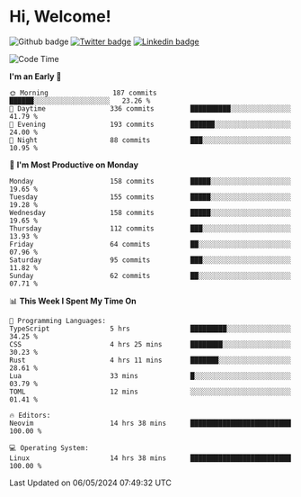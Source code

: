   # Hi, Welcome!
  ![Github badge](https://img.shields.io/github/followers/kraken-afk.svg?style=social&label=Follow&maxAge=2592000)
  [![Twitter badge](https://img.shields.io/badge/-Twitter-00acee?style=flat-square&logo=Twitter&logoColor=white)](https://twitter.com/trshppl)
  [![Linkedin badge](https://img.shields.io/badge/LinkedIn-0077B5?style=flat-square&logo=linkedin&logoColor=white)](https://www.linkedin.com/in/noveanrer)
<!--START_SECTION:waka-->
![Code Time](http://img.shields.io/badge/Code%20Time-182%20hrs%2044%20mins-blue)

**I'm an Early 🐤** 

```text
🌞 Morning                187 commits         ██████░░░░░░░░░░░░░░░░░░░   23.26 % 
🌆 Daytime                336 commits         ██████████░░░░░░░░░░░░░░░   41.79 % 
🌃 Evening                193 commits         ██████░░░░░░░░░░░░░░░░░░░   24.00 % 
🌙 Night                  88 commits          ███░░░░░░░░░░░░░░░░░░░░░░   10.95 % 
```
📅 **I'm Most Productive on Monday** 

```text
Monday                   158 commits         █████░░░░░░░░░░░░░░░░░░░░   19.65 % 
Tuesday                  155 commits         █████░░░░░░░░░░░░░░░░░░░░   19.28 % 
Wednesday                158 commits         █████░░░░░░░░░░░░░░░░░░░░   19.65 % 
Thursday                 112 commits         ███░░░░░░░░░░░░░░░░░░░░░░   13.93 % 
Friday                   64 commits          ██░░░░░░░░░░░░░░░░░░░░░░░   07.96 % 
Saturday                 95 commits          ███░░░░░░░░░░░░░░░░░░░░░░   11.82 % 
Sunday                   62 commits          ██░░░░░░░░░░░░░░░░░░░░░░░   07.71 % 
```


📊 **This Week I Spent My Time On** 

```text
💬 Programming Languages: 
TypeScript               5 hrs               █████████░░░░░░░░░░░░░░░░   34.25 % 
CSS                      4 hrs 25 mins       ████████░░░░░░░░░░░░░░░░░   30.23 % 
Rust                     4 hrs 11 mins       ███████░░░░░░░░░░░░░░░░░░   28.61 % 
Lua                      33 mins             █░░░░░░░░░░░░░░░░░░░░░░░░   03.79 % 
TOML                     12 mins             ░░░░░░░░░░░░░░░░░░░░░░░░░   01.41 % 

🔥 Editors: 
Neovim                   14 hrs 38 mins      █████████████████████████   100.00 % 

💻 Operating System: 
Linux                    14 hrs 38 mins      █████████████████████████   100.00 % 
```


 Last Updated on 06/05/2024 07:49:32 UTC
<!--END_SECTION:waka-->